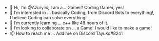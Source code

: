 - 👋 Hi, I’m @Azurylix, I am a... Gamer? Coding Gamer, yes!
- 👀 I’m interested in ... basically Coding, from Discord Bots to everything!, I believe Coding can solve everything!
- 🌱 I’m currently learning ... c++ like 48 hours of it.
- 💞️ I’m looking to collaborate on ... a Game! I would like to make a game!
- 📫 How to reach me ... Add me on Discord Tayuko#8241


<!---
Azurylix/Azurylix is a ✨ special ✨ repository because its `README.md` (this file) appears on your GitHub profile.
You can click the Preview link to take a look at your changes.
--->

